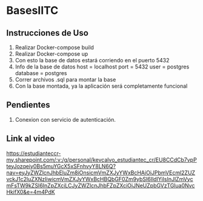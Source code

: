 # BasesIITC

## Instrucciones de Uso
1. Realizar Docker-compose build
2. Realizar Docker-compose up
3. Con esto la base de datos estará corriendo en el puerto 5432
4. Info de la base de datos 
    host = localhost
    port = 5432
    user = postgres
    database = postgres
5. Correr archivos .sql para montar la base
6. Con la base montada, ya la aplicación será completamente funcional

## Pendientes
1. Conexion con servicio de autenticación.

## Link al video

https://estudianteccr-my.sharepoint.com/:v:/g/personal/kevcalvo_estudiantec_cr/EU8CCdCb7vpPteyJozqeiy0Bs5muYGcX5xSFnhvyY8LN6Q?nav=eyJyZWZlcnJhbEluZm8iOnsicmVmZXJyYWxBcHAiOiJPbmVEcml2ZUZvckJ1c2luZXNzIiwicmVmZXJyYWxBcHBQbGF0Zm9ybSI6IldlYiIsInJlZmVycmFsTW9kZSI6InZpZXciLCJyZWZlcnJhbFZpZXciOiJNeUZpbGVzTGlua0NvcHkifX0&e=4m4PdK
